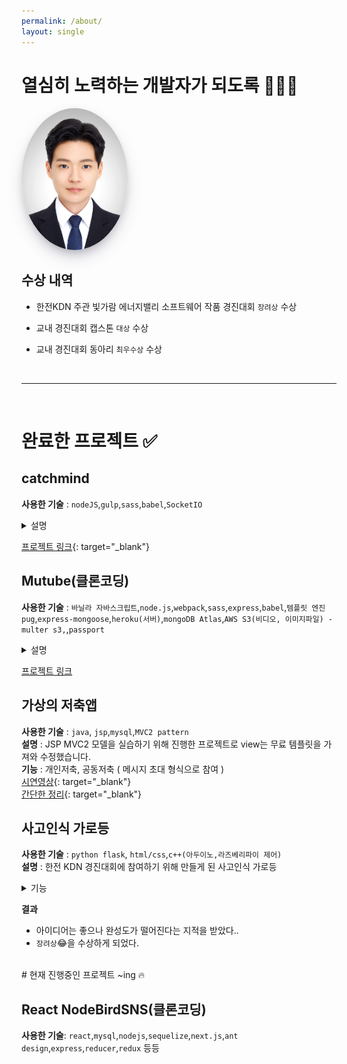 ```yaml
---
permalink: /about/
layout: single
---
```


# 열심히 노력하는 개발자가 되도록 🧑🏻‍💻

<img src='/assets/images/chanhoprofile.jpg' alt='profile' style="width:170px; border-radius: 60%; box-shadow: rgba(50, 50, 93, 0.25) 0px 13px 27px -5px, rgba(0, 0, 0, 0.3) 0px 8px 16px -8px, rgba(0, 0, 0, 0.024) 0px -6px 16px -6px;"/>

## 수상 내역

- 한전KDN 주관 빛가람 에너지밸리 소프트웨어 작품 경진대회 `장려상` 수상
- 교내 경진대회 캡스톤 `대상` 수상
- 교내 경진대회 동아리 `최우수상` 수상

  <br>

---

<br>

# 완료한 프로젝트 ✅

## catchmind

**사용한 기술** : `nodeJS`,`gulp`,`sass`,`babel`,`SocketIO` <br>

<details markdown="1">
<summary>설명</summary>

- Socket을 이용하여 실시간 채팅 + 캔버스를 사용해 캐치마인드를 구현하고 heroku 서버에 배포해봤습니다.
- 2명 이상의 유저가 접속했을 때 게임 시작, 게임 진행자인 방장이 나가면 게임 종료
- 문제를 내는 출제자는 랜덤으로 정해지고, 출제자가 되면 **_채팅기능 비활성화_**, **_그리기 기능 활성화_**
- **_실시간 채팅_**, **_실시간 접속 알림_**,**_접속한 유저 확인(점수)_**

</details>

[프로젝트 링크](https://catchmind-ych.herokuapp.com/){: target="\_blank"}

## Mutube(클론코딩)

**사용한 기술** : `바닐라 자바스크립트`,`node.js`,`webpack`,`sass`,`express`,`babel`,`템플릿 엔진 pug`,`express-mongoose`,`heroku(서버)`,`mongoDB Atlas`,`AWS S3(비디오, 이미지파일) - multer s3,`,`passport` <br>

<details markdown="1">
<summary>설명</summary>
- 프론트엔드 개발자로 정하고 처음 클론코딩 인강을 보고 배우며 만들어 본 프로젝트로 프론트엔드와 백엔드를 모두 다루고 heroky 서버에 배포까지 해봤다.
- 클론코딩 공부를 하며 그대로 따라하는게 아닌 다르게 커스터마이징도 해보았다. 화면에 따른 헤더바 변화와 동영상에서 댓글 부분을 직접 html과 css를 활용하여 유튜브와 거의 비슷하게 만들어 보았다. <br>

</details>

[프로젝트 링크](https://powerful-fortress-80578.herokuapp.com/)

## 가상의 저축앱

**사용한 기술** : `java`, `jsp`,`mysql`,`MVC2 pattern` <br>
**설명** : JSP MVC2 모델을 실습하기 위해 진행한 프로젝트로 view는 무료 템플릿을 가져와 수정했습니다.<br>
**기능** : 개인저축, 공동저축 ( 메시지 초대 형식으로 참여 ) <br>
[시연영상](https://tv.kakao.com/v/405624719){: target="\_blank"}<br>
[간단한 정리](https://studyingych.tistory.com/21){: target="\_blank"}

## 사고인식 가로등

**사용한 기술** : `python flask`, `html/css`,`c++(아두이노,라즈베리파이 제어)` <br>
**설명** : 한전 KDN 경진대회에 참여하기 위해 만들게 된 사고인식 가로등<br>

<details markdown="1">
<summary>기능</summary>

- 기본적인 조도센서를 활용해 광량을 측정하여 LED 빛 밝기를 조절하여 전력사용량 감소, 이외 미세먼지와 충격감지도 가능하도록 했다.
- 핵심은 소리감지 센서를 이용하여 사고시 발생하는 소리쪽으로 서보모터 방향을 회전시키는 것, 원래 의도는 소리가 난 방향을 찾아 정확히 그 각도로만 회전해야 하는데 실력 부족 및 그러한 센서가 존재하지 않아 좌 우 끝에 소리감지센서를 설치하여 소리가 가장 크게 난 방향으로 서보모터를 좌 우로 회전시키도록 구현하였다.
- 소리감지센서가 소리를 인식하면 서보모터가 소리가 난 방향으로 회전하고 web에서 사고감지라는 알림을 띄우고 알림 클릭시 라즈베리파이와 연동된 카메라를 통해 현장을 확인할 수 있도록 구현 <br>

</details>

**결과**

- 아이디어는 좋으나 완성도가 떨어진다는 지적을 받았다..
- `장려상`😂을 수상하게 되었다. <br>

<br>
# 현재 진행중인 프로젝트 ~ing 🔥

## React NodeBirdSNS(클론코딩)

**사용한 기술**: `react`,`mysql`,`nodejs`,`sequelize`,`next.js`,`ant design`,`express`,`reducer`,`redux` 등등
